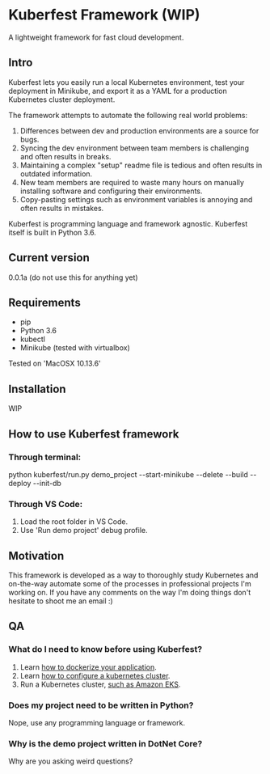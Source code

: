 # Kuberfest Framework (WIP)
A lightweight framework for fast cloud development.

## Intro

Kuberfest lets you easily run a local Kubernetes environment, test your deployment in Minikube, and export it as a YAML for a production Kubernetes cluster deployment.

The framework attempts to automate the following real world problems:
1. Differences between dev and production environments are a source for bugs.
2. Syncing the dev environment between team members is challenging and often results in breaks.
3. Maintaining a complex "setup" readme file is tedious and often results in outdated information.
4. New team members are required to waste many hours on manually installing software and configuring their environments.
5. Copy-pasting settings such as environment variables is annoying and often results in mistakes.

Kuberfest is programming language and framework agnostic. Kuberfest itself is built in Python 3.6.

## Current version
0.0.1a (do not use this for anything yet)

## Requirements
* pip
* Python 3.6
* kubectl
* Minikube (tested with virtualbox)

Tested on 'MacOSX 10.13.6'

## Installation
WIP 

## How to use Kuberfest framework
### Through terminal:
python kuberfest/run.py demo_project --start-minikube --delete --build --deploy --init-db

### Through VS Code:
1. Load the root folder in VS Code.
2. Use 'Run demo project' debug profile.

## Motivation
This framework is developed as a way to thoroughly study Kubernetes and on-the-way automate some of the processes in professional projects I'm working on. If you have any comments on the way I'm doing things don't hesitate to shoot me an email :)

## QA
### What do I need to know before using Kuberfest?
1. Learn [how to dockerize your application](https://docs.docker.com/engine/reference/builder/).
2. Learn [how to configure a kubernetes cluster](https://kubernetes.io/docs/concepts/configuration/).
3. Run a Kubernetes cluster, [such as Amazon EKS](https://aws.amazon.com/getting-started/projects/deploy-kubernetes-app-amazon-eks/).
 
### Does my project need to be written in Python?
Nope, use any programming language or framework.

### Why is the demo project written in DotNet Core?
Why are you asking weird questions?
